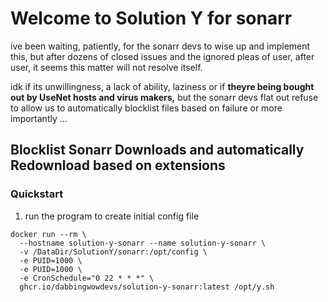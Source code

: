 # Welcome to Solution Y for sonarr

ive been waiting, patiently, for the sonarr devs to wise up and implement this, but after dozens of closed issues and the ignored pleas of user, after user, it seems this matter will not resolve itself. 

idk if its unwillingness, a lack of ability, laziness or if **theyre being bought out by UseNet hosts and virus makers,** but the sonarr devs flat out refuse to allow us to automatically blocklist files based on failure or more importantly ...

## Blocklist Sonarr Downloads and automatically Redownload based on extensions 

### Quickstart

1) run the program to create initial config file
```
docker run --rm \
  --hostname solution-y-sonarr --name solution-y-sonarr \
  -v /DataDir/SolutionY/sonarr:/opt/config \
  -e PUID=1000 \
  -e PUID=1000 \
  -e CronSchedule="0 22 * * *" \
  ghcr.io/dabbingwowdevs/solution-y-sonarr:latest /opt/y.sh
```
